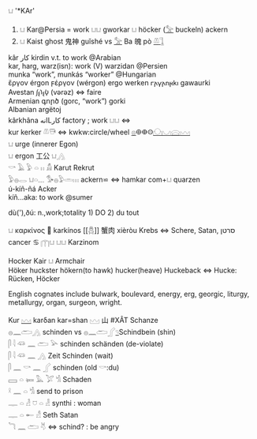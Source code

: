 𓂓 '*KAr'  

1. 𓂓 Kar@Persia = work 𓂓𓂓 gworkar 𓂓 höcker ([𓅡](𓅡) buckeln) ackern  
2. 𓂓 Kaist ghost 鬼神 guǐshé vs [𓅡](𓅡) Ba 魄 pò  [𓌨](𓌨)[𓊼](𓊼)  

kâr كار   kirdin v.t. to work  @Arabian  
kar, harg, warz(isn): work (V) warzidan @Persien  
munka “work”, munkás “worker” @Hungarian  
ἔργον érgon  ϝέργον (wérgon) ergo werken 𐌲𐌰𐍅𐌰𐌿𐍂𐌺𐌹 gawaurki  
Avestan 𐬬𐬆𐬭𐬆𐬰‏ (vərəz) ⇔ faire  
Armenian գործ (gorc, “work”) gorki  
Albanian argëtoj  
kârkhâna انهLكار factory ; work 𓂓𓂓  ⇔  
kur kerker 𓌨𓇥 ⇔ kwkw:circle/wheel  [𓊖](𓊖)𐀏𐃏𐀤[𓈌](𓈌)[𓈋](𓈋)[𓈍](𓈍)[𓈉](𓈉)  
𓂓 urge (innerer Egon)  
𓂓 ergon 工公 𓂓[𓂻](𓂻)  
𓎡 𓄿 𓅱 𓏏 𓏮 𓀋  Karut Rekrut  
𓅱𓐍𓂋  𓂓𓏏𓈓  𓅜𓐍𓅱𓏛𓏥 ackern⋍   ⇔ hamkar com+𓂓  quarzen  
ú-kíñ-ñá   Acker  
kíñ...aka: to work @sumer  

dù('),ðú: n.,work;totality 1) DO 2) du tout  

𓂓 καρκίνος 🦀 karkínos [[𓆣]] 蟹肉 xièròu Krebs ⇔ Schere, Satan, סרטן cancer ♋ 𓉲𓂓 𓂓𓂓 Karzinom  


Hocker Kair 𓂓 Armchair  
Höker huckster hökern(to hawk) hucker(heave) Huckeback ⇔ Hucke: Rücken, Höcker  

English cognates include bulwark, boulevard, energy, erg, georgic, liturgy, metallurgy, organ, surgeon, wright.  

Kur [𓈉](𓈉) karδan kar=shan 𓈉 山 #XÂT Schanze  
𓐍𓈖𓂧𓂻 schinden vs 𓐍𓈖𓂧𓂾[𓄹](𓄹)Schindbein (shin)  
𓋴 𓇋 𓆛 𓈖 𓂧 𓅪 schinden schänden (de-violate)  
𓋴 𓇋 𓆛 𓈖 𓂻 Zeit Schinden (wait)  
𓋴 𓈖 𓎡 𓈖 𓂾  schinden (old 𓎡:du)  
𓈙 𓏏 𓍃 𓅓 𓅯 𓀜 Schaden  
𓍲 𓈖 𓏏 𓀜 send to prison  
𓊃 𓏏 𓁐 𓈞 𓏏 𓁐 synthi : woman  
𓊃 𓏏 𓄡 𓀭  Seth Satan  
𓆓 𓈖  𓂧 𓄃  ⇔ schind? : be angry  